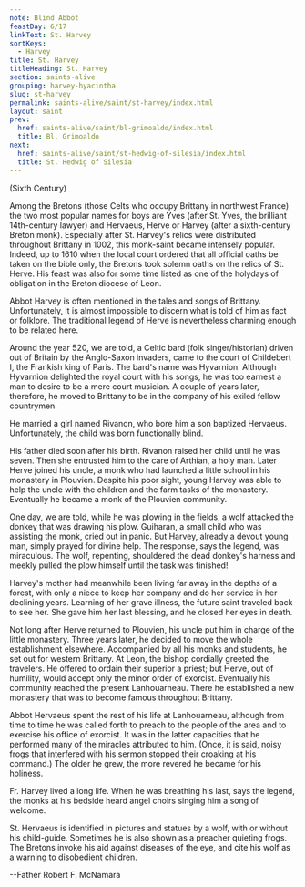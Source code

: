 ```yaml
---
note: Blind Abbot
feastDay: 6/17
linkText: St. Harvey
sortKeys:
  - Harvey
title: St. Harvey
titleHeading: St. Harvey
section: saints-alive
grouping: harvey-hyacintha
slug: st-harvey
permalink: saints-alive/saint/st-harvey/index.html
layout: saint
prev:
  href: saints-alive/saint/bl-grimoaldo/index.html
  title: Bl. Grimoaldo
next:
  href: saints-alive/saint/st-hedwig-of-silesia/index.html
  title: St. Hedwig of Silesia
---
```

(Sixth Century)

Among the Bretons (those Celts who occupy Brittany in northwest France) the two most popular names for boys are Yves (after St. Yves, the brilliant 14th-century lawyer) and Hervaeus, Herve or Harvey (after a sixth-century Breton monk). Especially after St. Harvey's relics were distributed throughout Brittany in 1002, this monk-saint became intensely popular. Indeed, up to 1610 when the local court ordered that all official oaths be taken on the bible only, the Bretons took solemn oaths on the relics of St. Herve. His feast was also for some time listed as one of the holydays of obligation in the Breton diocese of Leon.

Abbot Harvey is often mentioned in the tales and songs of Brittany. Unfortunately, it is almost impossible to discern what is told of him as fact or folklore. The traditional legend of Herve is nevertheless charming enough to be related here.

Around the year 520, we are told, a Celtic bard (folk singer/historian) driven out of Britain by the Anglo-Saxon invaders, came to the court of Childebert I, the Frankish king of Paris. The bard's name was Hyvarnion. Although Hyvarnion delighted the royal court with his songs, he was too earnest a man to desire to be a mere court musician. A couple of years later, therefore, he moved to Brittany to be in the company of his exiled fellow countrymen.

He married a girl named Rivanon, who bore him a son baptized Hervaeus. Unfortunately, the child was born functionally blind.

His father died soon after his birth. Rivanon raised her child until he was seven. Then she entrusted him to the care of Arthian, a holy man. Later Herve joined his uncle, a monk who had launched a little school in his monastery in Plouvien. Despite his poor sight, young Harvey was able to help the uncle with the children and the farm tasks of the monastery. Eventually he became a monk of the Plouvien community.

One day, we are told, while he was plowing in the fields, a wolf attacked the donkey that was drawing his plow. Guiharan, a small child who was assisting the monk, cried out in panic. But Harvey, already a devout young man, simply prayed for divine help. The response, says the legend, was miraculous. The wolf, repenting, shouldered the dead donkey's harness and meekly pulled the plow himself until the task was finished!

Harvey's mother had meanwhile been living far away in the depths of a forest, with only a niece to keep her company and do her service in her declining years. Learning of her grave illness, the future saint traveled back to see her. She gave him her last blessing, and he closed her eyes in death.

Not long after Herve returned to Plouvien, his uncle put him in charge of the little monastery. Three years later, he decided to move the whole establishment elsewhere. Accompanied by all his monks and students, he set out for western Brittany. At Leon, the bishop cordially greeted the travelers. He offered to ordain their superior a priest; but Herve, out of humility, would accept only the minor order of exorcist. Eventually his community reached the present Lanhouarneau. There he established a new monastery that was to become famous throughout Brittany.

Abbot Hervaeus spent the rest of his life at Lanhouarneau, although from time to time he was called forth to preach to the people of the area and to exercise his office of exorcist. It was in the latter capacities that he performed many of the miracles attributed to him. (Once, it is said, noisy frogs that interfered with his sermon stopped their croaking at his command.) The older he grew, the more revered he became for his holiness.

Fr. Harvey lived a long life. When he was breathing his last, says the legend, the monks at his bedside heard angel choirs singing him a song of welcome.

St. Hervaeus is identified in pictures and statues by a wolf, with or without his child-guide. Sometimes he is also shown as a preacher quieting frogs. The Bretons invoke his aid against diseases of the eye, and cite his wolf as a warning to disobedient children.

\--Father Robert F. McNamara